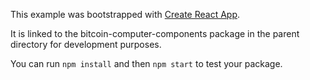 This example was bootstrapped with [Create React App](https://github.com/facebook/create-react-app).

It is linked to the bitcoin-computer-components package in the parent directory for development purposes.

You can run `npm install` and then `npm start` to test your package.
